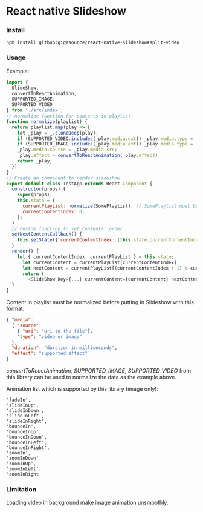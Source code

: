 # React native Slideshow

### Install
```aidl
npm install github:gigasource/react-native-slideshow#split-video
```

### Usage
Example:
```javascript
import {
  SlideShow,
  convertToReactAnimation,
  SUPPORTED_IMAGE,
  SUPPORTED_VIDEO
} from './src/index';
// normalize function for contents in playlist
function normalize(playlist) {
  return playlist.map(play => {
    let _play = _.cloneDeep(play);
    if (SUPPORTED_VIDEO.includes(_play.media.ext)) _play.media.type = 'video';
    if (SUPPORTED_IMAGE.includes(_play.media.ext)) _play.media.type = 'image';
    _play.media.source = _play.media.src;
    _play.effect = convertToReactAnimation(_play.effect)
    return _play;
  })
}
// Create an component to render slideshow
export default class TestApp extends React.Component {         
  constructor(props) {
    super(props);
    this.state = {
      currentPlayList: normalize(SomePlaylist), // SomePlaylist must be an array of contents
      currentContentIndex: 0,
    };
  }
  // Custom function to set contents' order
  setNextContentCallback() {
    this.setState({ currentContentIndex: (this.state.currentContentIndex + 1) % this.state.currentPlayList.length });
  }
  render() {
    let { currentContentIndex, currentPlayList } = this.state;
      let currentContent = currentPlayList[currentContentIndex];
      let nextContent = currentPlayList[(currentContentIndex + 1) % currentPlayList.length];
      return (
        <SlideShow key={...} currentContent={currentContent} nextContent={nextContent} setNextContentCallback={this.setNextContentCallback.bind(this)}/>);
  }
}
```         
Content in playlist must be normalized before putting in Slideshow with this format:
```json
{ "media": 
  { "source": 
    { "uri": "uri to the file"}, 
    "type": "video or image" 
  }, 
  "duration": "duration in milliseconds", 
  "effect": "supported effect" 
}
```
*convertToReactAnimation, SUPPORTED_IMAGE, SUPPORTED_VIDEO* from this library can be used to normalize the data as the example above.

Animation list which is supported by this library (image only):
```aidl
'fadeIn',
'slideInUp',
'slideInDown',
'slideInLeft',
'slideInRight',
'bounceIn',
'bounceInUp',
'bounceInDown',
'bounceInLeft',
'bounceInRight',
'zoomIn',
'zoomInDown',
'zoomInUp',
'zoomInLeft',
'zoomInRight'
```

### Limitation
Loading video in background make image animation unsmoothly.
